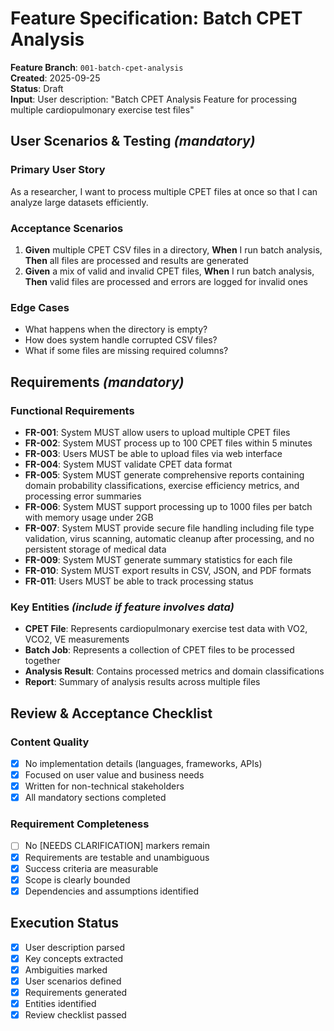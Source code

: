 # Feature Specification: Batch CPET Analysis

**Feature Branch**: `001-batch-cpet-analysis`  
**Created**: 2025-09-25  
**Status**: Draft  
**Input**: User description: "Batch CPET Analysis Feature for processing multiple cardiopulmonary exercise test files"

## User Scenarios & Testing *(mandatory)*

### Primary User Story
As a researcher, I want to process multiple CPET files at once so that I can analyze large datasets efficiently.

### Acceptance Scenarios
1. **Given** multiple CPET CSV files in a directory, **When** I run batch analysis, **Then** all files are processed and results are generated
2. **Given** a mix of valid and invalid CPET files, **When** I run batch analysis, **Then** valid files are processed and errors are logged for invalid ones

### Edge Cases
- What happens when the directory is empty?
- How does system handle corrupted CSV files?
- What if some files are missing required columns?

## Requirements *(mandatory)*

### Functional Requirements
- **FR-001**: System MUST allow users to upload multiple CPET files
- **FR-002**: System MUST process up to 100 CPET files within 5 minutes  
- **FR-003**: Users MUST be able to upload files via web interface
- **FR-004**: System MUST validate CPET data format
- **FR-005**: System MUST generate comprehensive reports containing domain probability classifications, exercise efficiency metrics, and processing error summaries
- **FR-006**: System MUST support processing up to 1000 files per batch with memory usage under 2GB
- **FR-007**: System MUST provide secure file handling including file type validation, virus scanning, automatic cleanup after processing, and no persistent storage of medical data
- **FR-009**: System MUST generate summary statistics for each file
- **FR-010**: System MUST export results in CSV, JSON, and PDF formats
- **FR-011**: Users MUST be able to track processing status

### Key Entities *(include if feature involves data)*
- **CPET File**: Represents cardiopulmonary exercise test data with VO2, VCO2, VE measurements
- **Batch Job**: Represents a collection of CPET files to be processed together
- **Analysis Result**: Contains processed metrics and domain classifications
- **Report**: Summary of analysis results across multiple files

## Review & Acceptance Checklist

### Content Quality
- [x] No implementation details (languages, frameworks, APIs)
- [x] Focused on user value and business needs
- [x] Written for non-technical stakeholders
- [x] All mandatory sections completed

### Requirement Completeness
- [ ] No [NEEDS CLARIFICATION] markers remain
- [x] Requirements are testable and unambiguous  
- [x] Success criteria are measurable
- [x] Scope is clearly bounded
- [x] Dependencies and assumptions identified

## Execution Status

- [x] User description parsed
- [x] Key concepts extracted
- [x] Ambiguities marked
- [x] User scenarios defined
- [x] Requirements generated
- [x] Entities identified
- [x] Review checklist passed